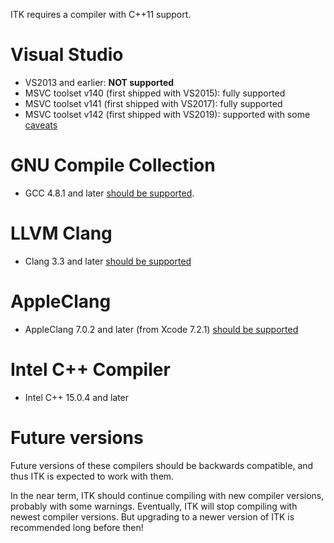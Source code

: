 ITK requires a compiler with C++11 support.

# Visual Studio
* VS2013 and earlier: **NOT supported**
* MSVC toolset v140 (first shipped with VS2015): fully supported
* MSVC toolset v141 (first shipped with VS2017): fully supported
* MSVC toolset v142 (first shipped with VS2019): supported with some [caveats](https://discourse.itk.org/t/has-anyone-tried-to-build-visual-studio-c-2019/1561/6?u=dzenanz)

# GNU Compile Collection
* GCC 4.8.1 and later [should be supported](https://www.gnu.org/software/gcc/projects/cxx-status.html).

# LLVM Clang
* Clang 3.3 and later [should be supported](https://clang.llvm.org/cxx_status.html)

# AppleClang
* AppleClang 7.0.2 and later (from Xcode 7.2.1) [should be supported](https://en.wikipedia.org/wiki/Xcode#Version_history)

# Intel C++ Compiler
* Intel C++ 15.0.4 and later

# Future versions
Future versions of these compilers should be backwards compatible, and thus ITK is expected to work with them.

In the near term, ITK should continue compiling with new compiler versions, probably with some warnings. Eventually, ITK will stop compiling with newest compiler versions. But upgrading to a newer version of ITK is recommended long before then!
